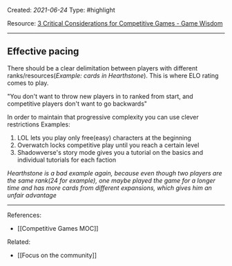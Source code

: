 Created: *2021-06-24*
Type: #highlight 

Resource: [3 Critical Considerations for Competitive Games - Game Wisdom](http://game-wisdom.com/critical/competitive-games)

---
## Effective pacing 
There should be a clear delimitation between players with different ranks/resources(*Example: cards in Hearthstone*). This is where ELO rating comes to play.

"You don't want to throw new players in to ranked from start, and competitive players don't want to go backwards" 

In order to maintain that progressive complexity you can use clever restrictions 
Examples:
1. LOL lets you play only free(easy) characters at the beginning 
2. Overwatch locks competitive play until you reach a certain level
3. Shadowverse's story mode gives you a tutorial on the basics and individual tutorials for each faction

*Hearthstone is a bad example again, because even though two players are the same rank(24 for example), one maybe played the game for a longer time and has more cards from different expansions, which gives him an unfair advantage*

---

References:
-  [[Competitive Games MOC]]

Related:
-  [[Focus on the community]]
